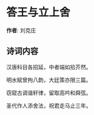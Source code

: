 # 答王与立上舍

**作者**: 刘克庄

## 诗词内容

汉唐科目各招延，中者端如拾芥然。

明水赋曾拘八韵，大廷策亦限三篇。

窃窥古调谐轩律，留取高吟和舜弦。

圣代作人添舍法，祝君走马止三年。

